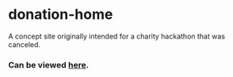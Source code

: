 # donation-home
A concept site originally intended for a charity hackathon that was canceled.
### Can be viewed [here](https://donation-home.netlify.app).
